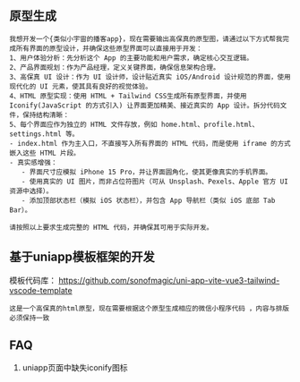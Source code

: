 
## 原型生成

```
我想开发一个{类似小宇宙的播客app}，现在需要输出高保真的原型图，请通过以下方式帮我完成所有界面的原型设计，并确保这些原型界面可以直接用于开发：
1、用户体验分析：先分析这个 App 的主要功能和用户需求，确定核心交互逻辑。
2、产品界面规划：作为产品经理，定义关键界面，确保信息架构合理。
3、高保真 UI 设计：作为 UI 设计师，设计贴近真实 iOS/Android 设计规范的界面，使用现代化的 UI 元素，使其具有良好的视觉体验。
4、HTML 原型实现：使用 HTML + Tailwind CSS生成所有原型界面，并使用 Iconify(JavaScript 的方式引入) 让界面更加精美、接近真实的 App 设计。拆分代码文件，保持结构清晰：
5、每个界面应作为独立的 HTML 文件存放，例如 home.html、profile.html、settings.html 等。
- index.html 作为主入口，不直接写入所有界面的 HTML 代码，而是使用 iframe 的方式嵌入这些 HTML 片段。
- 真实感增强：
   - 界面尺寸应模拟 iPhone 15 Pro，并让界面圆角化，使其更像真实的手机界面。
   - 使用真实的 UI 图片，而非占位符图片（可从 Unsplash、Pexels、Apple 官方 UI 资源中选择）。
   - 添加顶部状态栏（模拟 iOS 状态栏），并包含 App 导航栏（类似 iOS 底部 Tab Bar）。
     
请按照以上要求生成完整的 HTML 代码，并确保其可用于实际开发。
```

## 基于uniapp模板框架的开发

模板代码库： https://github.com/sonofmagic/uni-app-vite-vue3-tailwind-vscode-template





```
这是一个高保真的html原型，现在需要根据这个原型生成相应的微信小程序代码 ，内容与排版必须保持一致
```

## FAQ

1. uniapp页面中缺失iconify图标

